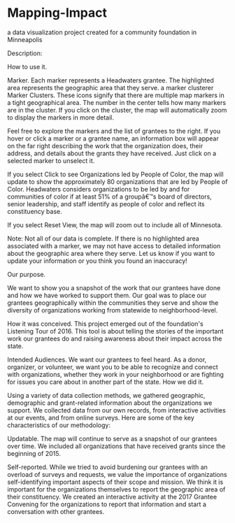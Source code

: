 # Mapping-Impact
a data visualization project created for a community foundation in Minneapolis

Description:

How to use it.

Marker. Each marker represents a Headwaters grantee. The highlighted area represents the geographic area that they serve.
a marker clusterer Marker Clusters. These icons signify that there are multiple map markers in a tight geographical area. The number in the center tells how many markers are in the cluster. If you click on the cluster, the map will automatically zoom to display the markers in more detail.

Feel free to explore the markers and the list of grantees to the right. If you hover or click a marker or a grantee name, an information box will appear on the far right describing the work that the organization does, their address, and details about the grants they have received. Just click on a selected marker to unselect it.

If you select Click to see Organizations led by People of Color, the map will update to show the approximately 80 organizations that are led by People of Color. Headwaters considers organizations to be led by and for communities of color if at least 51% of a groupâ€™s board of directors, senior leadership, and staff identify as people of color and reflect its constituency base.

If you select Reset View, the map will zoom out to include all of Minnesota.
 
Note: Not all of our data is complete. If there is no highlighted area associated with a marker, we may not have access to detailed information about the geographic area where they serve. Let us know if you want to update your information or you think you found an inaccuracy!

Our purpose.

We want to show you a snapshot of the work that our grantees have done and how we have worked to support them. Our goal was to place our grantees geographically within the communities they serve and show the diversity of organizations working from statewide to neighborhood-level.

How it was conceived. This project emerged out of the foundation's Listening Tour of 2016. This tool is about telling the stories of the important work our grantees do and raising awareness about their impact across the state.

Intended Audiences. We want our grantees to feel heard. As a donor, organizer, or volunteer, we want you to be able to recognize and connect with organizations, whether they work in your neighborhood or are fighting for issues you care about in another part of the state.
How we did it.

Using a variety of data collection methods, we gathered geographic, demographic and grant-related information about the organizations we support. We collected data from our own records, from interactive activities at our events, and from online surveys. Here are some of the key characteristics of our methodology:

Updatable. The map will continue to serve as a snapshot of our grantees over time. We included all organizations that have received grants since the beginning of 2015.

Self-reported. While we tried to avoid burdening our grantees with an overload of surveys and requests, we value the importance of organizations self-identifying important aspects of their scope and mission. We think it is important for the organizations themselves to report the geographic area of their constituency. We created an interactive activity at the 2017 Grantee Convening for the organizations to report that information and start a conversation with other grantees.
